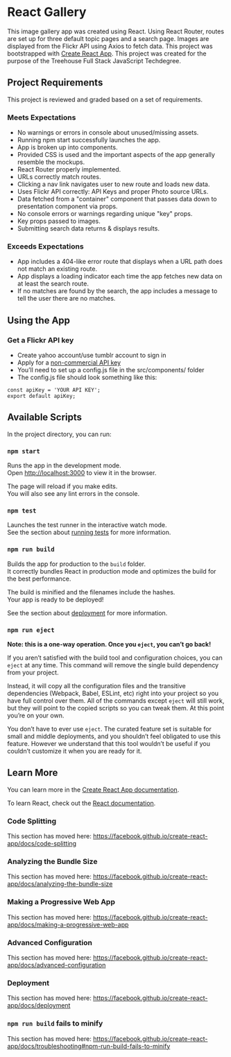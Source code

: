 # React Gallery

This image gallery app was created using React. Using React Router, routes are set up for three default topic pages and a search page. Images are displayed from the Flickr API using Axios to fetch data. This project was bootstrapped with [Create React App](https://github.com/facebook/create-react-app). This project was created for the purpose of the Treehouse Full Stack JavaScript Techdegree.

## Project Requirements

This project is reviewed and graded based on a set of requirements.

### Meets Expectations

* No warnings or errors in console about unused/missing assets.
* Running npm start successfully launches the app.
* App is broken up into components.
* Provided CSS is used and the important aspects of the app generally resemble the mockups.
* React Router properly implemented.
* URLs correctly match routes.
* Clicking a nav link navigates user to new route and loads new data.
* Uses Flickr API correctly: API Keys and proper Photo source URLs.
* Data fetched from a "container" component that passes data down to presentation component via props.
* No console errors or warnings regarding unique "key" props.
* Key props passed to images.
* Submitting search data returns & displays results.

### Exceeds Expectations

* App includes a 404-like error route that displays when a URL path does not match an existing route.
* App displays a loading indicator each time the app fetches new data on at least the search route.
* If no matches are found by the search, the app includes a message to tell the user there are no matches.

## Using the App

### Get a Flickr API key

* Create yahoo account/use tumblr account to sign in
* Apply for a [non-commercial API key](https://www.flickr.com/services/apps/create/apply/)
* You’ll need to set up a config.js file in the src/components/ folder
* The config.js file should look something like this:
```
const apiKey = 'YOUR API KEY';
export default apiKey;
```

## Available Scripts

In the project directory, you can run:

### `npm start`

Runs the app in the development mode.<br>
Open [http://localhost:3000](http://localhost:3000) to view it in the browser.

The page will reload if you make edits.<br>
You will also see any lint errors in the console.

### `npm test`

Launches the test runner in the interactive watch mode.<br>
See the section about [running tests](https://facebook.github.io/create-react-app/docs/running-tests) for more information.

### `npm run build`

Builds the app for production to the `build` folder.<br>
It correctly bundles React in production mode and optimizes the build for the best performance.

The build is minified and the filenames include the hashes.<br>
Your app is ready to be deployed!

See the section about [deployment](https://facebook.github.io/create-react-app/docs/deployment) for more information.

### `npm run eject`

**Note: this is a one-way operation. Once you `eject`, you can’t go back!**

If you aren’t satisfied with the build tool and configuration choices, you can `eject` at any time. This command will remove the single build dependency from your project.

Instead, it will copy all the configuration files and the transitive dependencies (Webpack, Babel, ESLint, etc) right into your project so you have full control over them. All of the commands except `eject` will still work, but they will point to the copied scripts so you can tweak them. At this point you’re on your own.

You don’t have to ever use `eject`. The curated feature set is suitable for small and middle deployments, and you shouldn’t feel obligated to use this feature. However we understand that this tool wouldn’t be useful if you couldn’t customize it when you are ready for it.

## Learn More

You can learn more in the [Create React App documentation](https://facebook.github.io/create-react-app/docs/getting-started).

To learn React, check out the [React documentation](https://reactjs.org/).

### Code Splitting

This section has moved here: https://facebook.github.io/create-react-app/docs/code-splitting

### Analyzing the Bundle Size

This section has moved here: https://facebook.github.io/create-react-app/docs/analyzing-the-bundle-size

### Making a Progressive Web App

This section has moved here: https://facebook.github.io/create-react-app/docs/making-a-progressive-web-app

### Advanced Configuration

This section has moved here: https://facebook.github.io/create-react-app/docs/advanced-configuration

### Deployment

This section has moved here: https://facebook.github.io/create-react-app/docs/deployment

### `npm run build` fails to minify

This section has moved here: https://facebook.github.io/create-react-app/docs/troubleshooting#npm-run-build-fails-to-minify